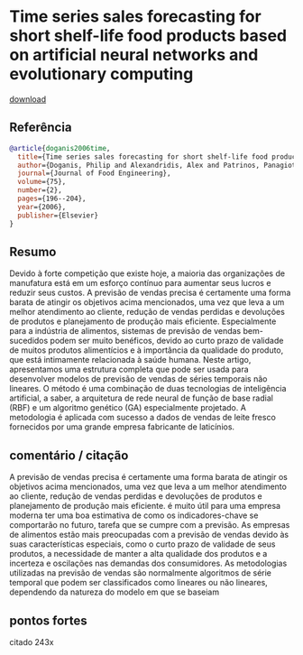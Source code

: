 # Time series sales forecasting for short shelf-life food products based on artificial neural networks and evolutionary computing

[download](https://www.sciencedirect.com/science/article/pii/S0260877405002402)



## Referência 
``` Bibtex 
@article{doganis2006time,
  title={Time series sales forecasting for short shelf-life food products based on artificial neural networks and evolutionary computing},
  author={Doganis, Philip and Alexandridis, Alex and Patrinos, Panagiotis and Sarimveis, Haralambos},
  journal={Journal of Food Engineering},
  volume={75},
  number={2},
  pages={196--204},
  year={2006},
  publisher={Elsevier}
}
```
## Resumo
Devido à forte competição que existe hoje, a maioria das organizações de manufatura está em um esforço contínuo para aumentar seus lucros e reduzir seus custos. A previsão de vendas precisa é certamente uma forma barata de atingir os objetivos acima mencionados, uma vez que leva a um melhor atendimento ao cliente, redução de vendas perdidas e devoluções de produtos e planejamento de produção mais eficiente. Especialmente para a indústria de alimentos, sistemas de previsão de vendas bem-sucedidos podem ser muito benéficos, devido ao curto prazo de validade de muitos produtos alimentícios e à importância da qualidade do produto, que está intimamente relacionada à saúde humana. Neste artigo, apresentamos uma estrutura completa que pode ser usada para desenvolver modelos de previsão de vendas de séries temporais não lineares. O método é uma combinação de duas tecnologias de inteligência artificial, a saber, a arquitetura de rede neural de função de base radial (RBF) e um algoritmo genético (GA) especialmente projetado. A metodologia é aplicada com sucesso a dados de vendas de leite fresco fornecidos por uma grande empresa fabricante de laticínios.


## comentário / citação

A previsão de vendas precisa é certamente uma forma barata de atingir os objetivos acima mencionados, uma vez que leva a um melhor atendimento ao cliente, redução de vendas perdidas e devoluções de produtos e planejamento de produção mais eficiente.
é muito útil para uma empresa moderna ter uma boa estimativa de como os indicadores-chave se comportarão no futuro, tarefa que se cumpre com a previsão.
As empresas de alimentos estão mais preocupadas com a previsão de vendas devido às suas características especiais, como o curto prazo de validade de seus produtos, a necessidade de manter a alta qualidade dos produtos e a incerteza e oscilações nas demandas dos consumidores.
As metodologias utilizadas na previsão de vendas são normalmente algoritmos de série temporal que podem ser classificados como lineares ou não lineares, dependendo da natureza do modelo em que se baseiam



## pontos fortes
citado 243x